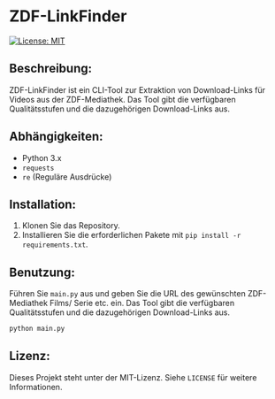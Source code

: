 # ZDF-LinkFinder
[![License: MIT](https://img.shields.io/badge/License-MIT-yellow.svg)](https://opensource.org/licenses/MIT)

## Beschreibung:

ZDF-LinkFinder ist ein CLI-Tool zur Extraktion von Download-Links für Videos aus der ZDF-Mediathek. Das Tool gibt die verfügbaren Qualitätsstufen und die dazugehörigen Download-Links aus.

## Abhängigkeiten:
- Python 3.x
- `requests`
- `re` (Reguläre Ausdrücke)


## Installation:
1. Klonen Sie das Repository.
2. Installieren Sie die erforderlichen Pakete mit `pip install -r requirements.txt`.

## Benutzung:
Führen Sie `main.py` aus und geben Sie die URL des gewünschten ZDF-Mediathek Films/ Serie etc. ein. Das Tool gibt die verfügbaren Qualitätsstufen und die dazugehörigen Download-Links aus.

```bash
python main.py
```

## Lizenz:
Dieses Projekt steht unter der MIT-Lizenz. Siehe `LICENSE` für weitere Informationen.